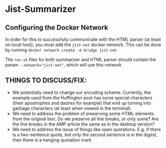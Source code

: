 # Jist-Summarizer

## Configuring the Docker Network
In order for this to successfully communicate with the HTML parser (at least on local host), you must add the `jist-net` docker network.
This can be done by running `docker network create -d bridge jist-net`

The `run.sh` files for both summarizer and HTML parser should contain the param `--network="jist-net"`, which will use this network


## THINGS TO DISCUSS/FIX:
* We potentially need to change our encoding scheme. Currently, the example used from the Huffington post has some special characters (their apostrophes and dashes for example) that end up turning into garbage characters (at least when viewed in the terminal).
* We need to address the problem of preserving some HTML elements from the original text. Do we preserve all line breaks, or only some? Are the line breaks in the AMP article the same as in the desktop version?
* We need to address the issue of things like open quotations. E.g. if there is a two-sentence quote, but only the second sentence is in the digest, then there is a hanging quotation mark
